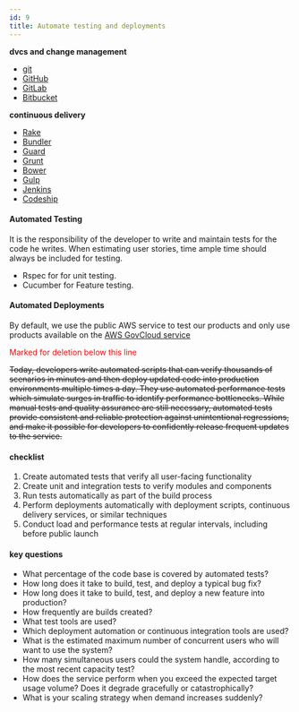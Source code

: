 ```yaml
---
id: 9
title: Automate testing and deployments
---
```


**dvcs and change management**

- [git](http://git-scm.com/)
- [GitHub](https://github.com)
- [GitLab](https://about.gitlab.com/)
- [Bitbucket](https://bitbucket.org)

**continuous delivery**

- [Rake](http://docs.seattlerb.org/rake/)
- [Bundler](http://bundler.io/)
- [Guard](http://guardgem.org/)
- [Grunt](http://gruntjs.com/)
- [Bower](http://bower.io/)
- [Gulp](http://gulpjs.com/)
- [Jenkins](https://jenkins-ci.org/)
- [Codeship](https://codeship.com/)

#### Automated Testing
It is the responsibility of the developer to write and maintain tests for the code he writes.  When estimating user stories, time ample time should always be included for testing.

- Rspec for for unit testing.
- Cucumber for Feature testing.  



#### Automated Deployments

By default, we use the public AWS service to test our products and only use products available on the [AWS GovCloud service](http://aws.amazon.com/govcloud-us/)


<p style="color:red;">Marked for deletion below this line</p>

~~Today, developers write automated scripts that can verify thousands of scenarios in minutes and then deploy updated code into production environments multiple times a day. They use automated performance tests which simulate surges in traffic to identify performance bottlenecks. While manual tests and quality assurance are still necessary, automated tests provide consistent and reliable protection against unintentional regressions, and make it possible for developers to confidently release frequent updates to the service.~~

#### checklist
1. Create automated tests that verify all user-facing functionality
2. Create unit and integration tests to verify modules and components
3. Run tests automatically as part of the build process
4. Perform deployments automatically with deployment scripts, continuous delivery services, or similar techniques
5. Conduct load and performance tests at regular intervals, including before public launch


#### key questions
- What percentage of the code base is covered by automated tests?
- How long does it take to build, test, and deploy a typical bug fix?
- How long does it take to build, test, and deploy a new feature into production?
- How frequently are builds created?
- What test tools are used?
- Which deployment automation or continuous integration tools are used?
- What is the estimated maximum number of concurrent users who will want to use the system?
- How many simultaneous users could the system handle, according to the most recent capacity test?
- How does the service perform when you exceed the expected target usage volume? Does it degrade gracefully or catastrophically?
- What is your scaling strategy when demand increases suddenly?
